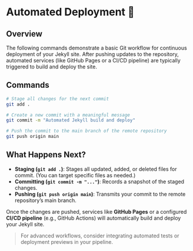 # Automated Deployment 🚀

## Overview

The following commands demonstrate a basic Git workflow for continuous deployment of your Jekyll site. After pushing updates to the repository, automated services (like GitHub Pages or a CI/CD pipeline) are typically triggered to build and deploy the site.

## Commands

```bash
# Stage all changes for the next commit
git add .

# Create a new commit with a meaningful message
git commit -m "Automated Jekyll build and deploy"

# Push the commit to the main branch of the remote repository
git push origin main
```

## What Happens Next?

- **Staging (`git add .`)**: Stages all updated, added, or deleted files for commit. (You can target specific files as needed.)
- **Committing (`git commit -m "..."`)**: Records a snapshot of the staged changes.
- **Pushing (`git push origin main`)**: Transmits your commit to the remote repository’s main branch.

Once the changes are pushed, services like **GitHub Pages** or a configured **CI/CD pipeline** (e.g., GitHub Actions) will automatically build and deploy your Jekyll site.

> For advanced workflows, consider integrating automated tests or deployment previews in your pipeline.

